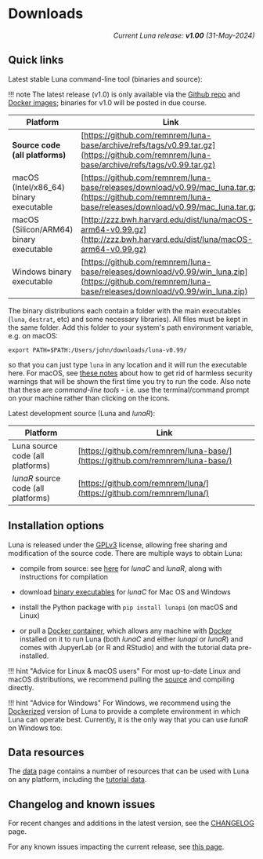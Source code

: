 # Downloads

<p align="right"><em>Current Luna release: <b>v1.00</b> (31-May-2024)</em></p>

## Quick links

Latest stable Luna command-line tool (binaries and source):

!!! note
    The latest release (v1.0) is only available via the [Github repo](http://github.com/remnrem/luna-base) and [Docker images](https://hub.docker.com/r/remnrem/lunapi);  binaries for v1.0 will be posted in due course.

| Platform | Link |
| ----- | ----- |
| __Source code (all platforms)__ | [https://github.com/remnrem/luna-base/archive/refs/tags/v0.99.tar.gz](https://github.com/remnrem/luna-base/archive/refs/tags/v0.99.tar.gz) |
| macOS (Intel/x86_64) binary executable | [https://github.com/remnrem/luna-base/releases/download/v0.99/mac_luna.tar.gz](https://github.com/remnrem/luna-base/releases/download/v0.99/mac_luna.tar.gz) |
| macOS (Silicon/ARM64) binary executable | [http://zzz.bwh.harvard.edu/dist/luna/macOS-arm64-v0.99.gz](http://zzz.bwh.harvard.edu/dist/luna/macOS-arm64-v0.99.gz)|
| Windows binary executable | [https://github.com/remnrem/luna-base/releases/download/v0.99/win_luna.zip](https://github.com/remnrem/luna-base/releases/download/v0.99/win_luna.zip) |

The binary distributions each contain a folder with the main executables
(`luna`, `destrat`, etc) and some necessary libraries).  All files
must be kept in the same folder. Add this folder to your system's path environment variable,
e.g. on macOS:
```
export PATH=$PATH:/Users/john/downloads/luna-v0.99/
```
so that you can just type `luna` in any location and it will run the executable here. 
For macOS, see [these notes](exec.md##macos-installation-notes) about how to get rid of
harmless security warnings that will be shown the first time you try
to run the code.  Also note that these are _command-line tools_ -
i.e. use the terminal/command prompt on your machine rather than
clicking on the icons.  

Latest development source (Luna and _lunaR_):

| Platform | Link |
| ----- | ----- |
| Luna source code (all platforms) | [https://github.com/remnrem/luna-base/](https://github.com/remnrem/luna-base/) |
| _lunaR_ source code (all platforms) | [https://github.com/remnrem/luna/](https://github.com/remnrem/luna/) |


## Installation options 

Luna is released under the
[GPLv3](https://www.gnu.org/licenses/gpl-3.0.en.html) license,
allowing free sharing and modification of the source code.  There are
multiple ways to obtain Luna:

- compile from source: see [here](source.md) for _lunaC_ and _lunaR_,
  along with instructions for compilation

- download [binary executables](exec.md) for _lunaC_ for Mac OS and Windows

- install the Python package with `pip install lunapi` (on macOS and Linux) 

- or pull a [Docker container](docker.md), which allows any machine
  with [Docker](http://www.docker.com) installed on it to run Luna
  (both _lunaC_ and either _lunapi_ or _lunaR_) and comes with JupyerLab (or R and
  RStudio) and with the tutorial data pre-installed.


!!! hint "Advice for Linux & macOS users"
    For most up-to-date Linux and macOS distributions, we recommend pulling the
    [source](source.md) and compiling directly.
 
!!! hint "Advice for Windows" 
    For Windows, we recommend using the
    [Dockerized](docker.md) version of Luna to provide a complete
    environment in which Luna can operate best.  Currently, it is the only way that you can use _lunaR_ on Windows too.


## Data resources

The [data](data.md) page contains a number of resources that can be
used with Luna on any platform, including the [tutorial data](../tut/tut1.md).


## Changelog and known issues

For recent changes and additions in the latest version, see the [CHANGELOG](../updates.md) page.

For any known issues impacting the current release, see [this page](misc.md).


